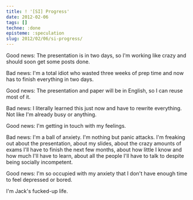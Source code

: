 ```yaml
---
title: ! '[SI] Progress'
date: 2012-02-06
tags: []
techne: :done
episteme: :speculation
slug: 2012/02/06/si-progress/
---
```


Good news: The presentation is in two days, so I'm working like crazy and should soon get some posts done.

Bad news: I'm a total idiot who wasted three weeks of prep time and now has to finish everything in two days.

Good news: The presentation and paper will be in English, so I can reuse most of it.

Bad news: I literally learned this just now and have to rewrite everything. Not like I'm already busy or anything.

Good news: I'm getting in touch with my feelings.

Bad news: I'm a ball of anxiety. I'm nothing but panic attacks. I'm freaking out about the presentation, about my slides, about the crazy amounts of exams I'll have to finish the next few months, about how little I know and how much I'll have to learn, about all the people I'll have to talk to despite being socially incompetent.

Good news: I'm so occupied with my anxiety that I don't have enough time to feel depressed or bored.

I'm Jack's fucked-up life.